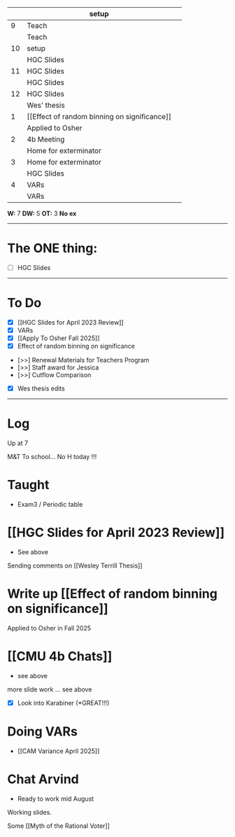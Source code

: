 
|     | setup                                        |     |
| --- | -------------------------------------------- | --- |
| 9   | Teach                                        |     |
|     | Teach                                        |     |
| 10  | setup                                        |     |
|     | HGC Slides                                   |     |
| 11  | HGC Slides                                   |     |
|     | HGC Slides                                   |     |
| 12  | HGC Slides                                   |     |
|     | Wes' thesis                                  |     |
| 1   | [[Effect of random binning on significance]] |     |
|     | Applied to Osher                             |     |
| 2   | 4b Meeting                                   |     |
|     | Home for exterminator                        |     |
| 3   | Home for exterminator                        |     |
|     | HGC Slides                                   |     |
| 4   | VARs                                         |     |
|     | VARs                                         |     |

**W:** 7 
**DW:** 5
**OT:** 3
**No ex**

---
# The ONE thing: 
- [ ] HGC Slides

---
# To Do

- [x] [[HGC Slides for April 2023 Review]]
- [x] VARs
- [x] [[Apply To Osher Fall 2025]]
- [x] Effect of random binning on significance
- [>>] Renewal Materials for Teachers Program
- [>>] Staff award for Jessica
- [>>] Cutflow Comparison
- [x] Wes thesis edits

---

# Log

Up at 7

M&T To school... No H today !!!

# Taught 
- Exam3 / Periodic table

# [[HGC Slides for April 2023 Review]]
- See above


Sending comments on [[Wesley Terrill Thesis]]


# Write up [[Effect of random binning on significance]] 


Applied to Osher in Fall 2025


# [[CMU 4b Chats]]
- see above


more slide work ... see above


- [x] Look into Karabiner 
	(*GREAT!!!)

# Doing VARs
- [[CAM Variance April 2025]]

# Chat Arvind
- Ready to work mid August

Working slides.

Some [[Myth of the Rational Voter]]

